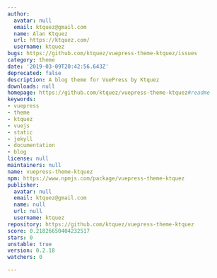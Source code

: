 ```yaml
---
author:
  avatar: null
  email: ktquez@gmail.com
  name: Alan Ktquez
  url: https://ktquez.com/
  username: ktquez
bugs: https://github.com/ktquez/vuepress-theme-ktquez/issues
category: theme
date: '2019-03-09T20:42:56.643Z'
deprecated: false
description: A blog theme for VuePress by Ktquez
downloads: null
homepage: https://github.com/ktquez/vuepress-theme-ktquez#readme
keywords:
- vuepress
- theme
- ktquez
- vuejs
- static
- jekyll
- documentation
- blog
license: null
maintainers: null
name: vuepress-theme-ktquez
npm: https://www.npmjs.com/package/vuepress-theme-ktquez
publisher:
  avatar: null
  email: ktquez@gmail.com
  name: null
  url: null
  username: ktquez
repository: https://github.com/ktquez/vuepress-theme-ktquez
score: 0.21826650404232517
stars: 0
unstable: true
version: 0.2.18
watchers: 0

---
```


